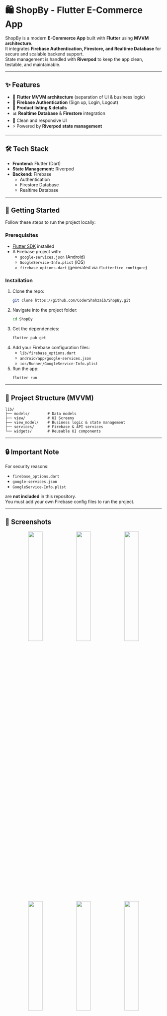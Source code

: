 # 🛍️ ShopBy - Flutter E-Commerce App

ShopBy is a modern **E-Commerce App** built with **Flutter** using **MVVM architecture**.  
It integrates **Firebase Authentication, Firestore, and Realtime Database** for secure and scalable backend support.  
State management is handled with **Riverpod** to keep the app clean, testable, and maintainable.  

---

## ✨ Features
- 📱 **Flutter MVVM architecture** (separation of UI & business logic)
- 🔑 **Firebase Authentication** (Sign up, Login, Logout)
- 🛒 **Product listing & details**
- 📊 **Realtime Database** & **Firestore** integration
- 🌙 Clean and responsive UI
- ⚡ Powered by **Riverpod state management**

---

## 🛠️ Tech Stack
- **Frontend:** Flutter (Dart)
- **State Management:** Riverpod
- **Backend:** Firebase  
  - Authentication  
  - Firestore Database  
  - Realtime Database  

---

## 🚀 Getting Started
Follow these steps to run the project locally:

### Prerequisites
- [Flutter SDK](https://docs.flutter.dev/get-started/install) installed
- A Firebase project with:
  - `google-services.json` (Android)
  - `GoogleService-Info.plist` (iOS)
  - `firebase_options.dart` (generated via `flutterfire configure`)

### Installation
1. Clone the repo:
   ```bash
   git clone https://github.com/CoderShahzaib/ShopBy.git
   ```
2. Navigate into the project folder:
   ```bash
   cd ShopBy
   ```
3. Get the dependencies:
   ```bash
   flutter pub get
   ```
4. Add your Firebase configuration files:
   - `lib/firebase_options.dart`
   - `android/app/google-services.json`
   - `ios/Runner/GoogleService-Info.plist`
5. Run the app:
   ```bash
   flutter run
   ```

---

## 📂 Project Structure (MVVM)
```
lib/
├── models/        # Data models
├── view/          # UI Screens
├── view_model/    # Business logic & state management
├── services/      # Firebase & API services
└── widgets/       # Reusable UI components
```

---

## 🔒 Important Note
For security reasons:
- `firebase_options.dart`
- `google-services.json`
- `GoogleService-Info.plist`

are **not included** in this repository.  
You must add your own Firebase config files to run the project.

---

## 📸 Screenshots

<p align="center">
  <img src="https://github.com/user-attachments/assets/33523252-af7a-4b9f-a457-0228f94cd02b" width="30%" />
  <img src="https://github.com/user-attachments/assets/cecd1864-ca3e-4790-96e3-ff3966875967" width="30%" />
  <img src="https://github.com/user-attachments/assets/90cb8b4e-4750-421b-9a7e-5aae4e4e162b" width="30%" />
</p>

<p align="center">
  <img src="https://github.com/user-attachments/assets/7b20ca07-6eb7-4fd0-9492-02148710bce6" width="30%" />
  <img src="https://github.com/user-attachments/assets/2a1b1243-9861-407d-9b21-8bfc8d587c82" width="30%" />
  <img src="https://github.com/user-attachments/assets/0d7b9d58-2572-4874-b6ba-eabdced0f3b5" width="30%" />
</p>

<p align="center">
  <img width="492" height="1055" alt="Screenshot 2025-09-06 131054" src="https://github.com/user-attachments/assets/ca1fcb39-3479-4ed0-ae53-d8b3333b60f5" width="30%"/>
  <img width="489" height="1066" alt="Screenshot 2025-09-06 131112" src="https://github.com/user-attachments/assets/035122ac-ad58-4050-bc0b-c1d8d0a47960" width="30%"/>
  <img width="491" height="1063" alt="Screenshot 2025-09-06 131130" src="https://github.com/user-attachments/assets/b46122d6-fde9-44d3-91c8-5ce98467c796" width="30%"/>
</p>

<p align="center">
  <img width="490" height="1062" alt="Screenshot 2025-09-06 131155" src="https://github.com/user-attachments/assets/54642b3a-8730-4eb5-aad7-6b55593a835b" width="30%"/>
  <img width="490" height="1050" alt="Screenshot 2025-09-06 131334" src="https://github.com/user-attachments/assets/eb848209-160b-48b4-a028-6015b1d7557a" width="30%"/>
  <img width="491" height="1065" alt="Screenshot 2025-09-06 131349" src="https://github.com/user-attachments/assets/eb330d52-1887-40d0-9e20-dfe788171c20" width="30%"/>
</p>

---

## 👨‍💻 Author
**Shahzaib Jillani (CoderShahzaib)**  
Flutter Developer | Firebase Enthusiast  

🔗 [GitHub](https://github.com/CoderShahzaib)  

---

⭐ If you like this project, give it a star on GitHub!
